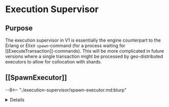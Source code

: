 # Execution Supervisor

## Purpose

The execution supervisor in V1 is essentially the engine counterpart
to the Erlang or Elixir `spawn`-command
(for a process waiting for [[ExecuteTransaction]]-commands).
This will be more complicated in future versions
where a single transaction might be processed
by geo-distributed executors to allow for collocation with shards.


## [[SpawnExecutor]]

--8<-- "./execution-supervisor/spawn-executor.md:blurp"
<details>
    <summary>Details</summary>
--8<-- "./execution-supervisor/spawn-executor.md:details"
</details>



